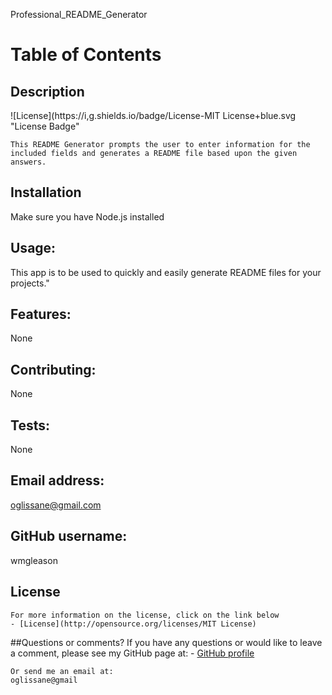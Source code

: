 
   Professional_README_Generator
  # Table of Contents
  ## Description
  ![License](https://i,g.shields.io/badge/License-MIT License+blue.svg "License Badge"

    This README Generator prompts the user to enter information for the included fields and generates a README file based upon the given answers.
  ## Installation
  Make sure you have Node.js installed
  ## Usage:
  This app is to be used to quickly and easily generate README files for your projects."
  ## Features:
  None
  ## Contributing:
  None
  ## Tests:
  None
  ## Email address:
  oglissane@gmail.com
  ## GitHub username:
  wmgleason
  ## License
    For more information on the license, click on the link below
    - [License](http://opensource.org/licenses/MIT License)

  ##Questions or comments?
    If you have any questions or would like to leave a comment, please see my GitHub page at:
    - [GitHub profile](https://github.com/wmgleason)
  
    Or send me an email at:
    oglissane@gmail